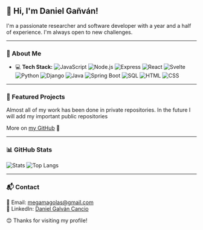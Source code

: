 ## 👋 Hi, I'm Daniel Gañván!

I'm a passionate researcher and software developer with a year and a half of experience. I'm always open to new challenges.

---

### 🚀 About Me
- 💻 **Tech Stack:** ![JavaScript](https://img.shields.io/badge/-JavaScript-F7DF1E?style=flat&logo=javascript&logoColor=black) ![Node.js](https://img.shields.io/badge/-Node.js-339933?style=flat&logo=node.js&logoColor=white) ![Express](https://img.shields.io/badge/-Express-000000?style=flat&logo=express&logoColor=white) ![React](https://img.shields.io/badge/-React-61DAFB?style=flat&logo=react&logoColor=white) ![Svelte](https://img.shields.io/badge/-Svelte-FF3E00?style=flat&logo=svelte&logoColor=white) ![Python](https://img.shields.io/badge/-Python-3776AB?style=flat&logo=python&logoColor=white) ![Django](https://img.shields.io/badge/-Django-092E20?style=flat&logo=django&logoColor=white) ![Java](https://img.shields.io/badge/-Java-007396?style=flat&logo=java&logoColor=white) ![Spring Boot](https://img.shields.io/badge/-Spring%20Boot-6DB33F?style=flat&logo=springboot&logoColor=white) ![SQL](https://img.shields.io/badge/-SQL-4479A1?style=flat&logo=postgresql&logoColor=white) ![HTML](https://img.shields.io/badge/-HTML-E34F26?style=flat&logo=html5&logoColor=white) ![CSS](https://img.shields.io/badge/-CSS-1572B6?style=flat&logo=css3&logoColor=white)

---

### 📌 Featured Projects

Almost all of my work has been done in private repositories. In the future I will add my important public repositories

More on [my GitHub](https://github.com/Dangalcan) 🚀

---

### 📊 GitHub Stats
![Stats](https://github-readme-stats.vercel.app/api?username=Dangalcan&show_icons=true&theme=radical)
![Top Langs](https://github-readme-stats.vercel.app/api/top-langs/?username=Dangalcan&layout=compact&theme=radical)

---

### 📬 Contact
📧 Email: [megamagolas@gmail.com](mailto:megamagolas@gmail.com)  
💼 LinkedIn: [Daniel Galván Cancio](https://www.linkedin.com/in/daniel-galv%C3%A1n-cancio/)  

😊 Thanks for visiting my profile!
